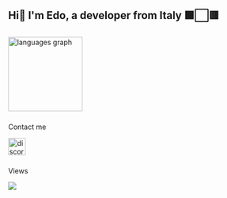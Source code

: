<h2 align="left">Hi👋 I'm Edo, a developer from Italy 🟩⬜🟥</h2>

###

<div align="left">
  <img src="https://github-readme-stats.vercel.app/api/top-langs?username=Edoo29&locale=en&hide_title=false&layout=compact&card_width=320&langs_count=5&theme=github_dark&hide_border=true&order=2" height="150" alt="languages graph"  />
</div>

###
Contact me
<div align="left">
  <a href="https://discordapp.com/users/1221847032499667149" target="_blank">
    <img src="https://img.shields.io/static/v1?message=Discord&logo=discord&label=&color=7289DA&logoColor=white&labelColor=&style=for-the-badge" height="35" alt="discord logo"  />
  </a>
</div>

###
Views
<div align="left">
  <img src="https://profile-counter.glitch.me/Edoo29/count.svg?"  />
</div>

###

